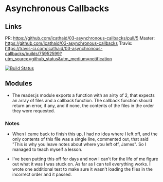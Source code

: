 # Asynchronous Callbacks

## Links

PR:  https://github.com/icathaid/03-asynchronous-callbacks/pull/5
Master:  https://github.com/icathaid/03-asynchronous-callbacks
Travis:  https://travis-ci.com/icathaid/03-asynchronous-callbacks/builds/75952599?utm_source=github_status&utm_medium=notification

[![Build Status](https://travis-ci.com/icathaid/03-asynchronous-callbacks.svg?branch=master)](https://travis-ci.com/icathaid/03-asynchronous-callbacks)


## Modules

- The reader.js module exports a function with an airty of 2, that expects an array of files and a callback function.  The callback function should return an error, if any, and if none, the contents of the files in the order they were requested.

### Notes

- When I came back to finish this up, I had no idea where I left off, and the only contents of this file was a single line, commented out, that said "This is why you leave notes about where you left off, James".  So I managed to teach myself a lesson.

- I've been putting this off for days and now I can't for the life of me figure out what it was I was stuck on.  As far as I can tell everything works.  I wrote one additional test to make sure it wasn't loading the files in the incorrect order and it passed.  

